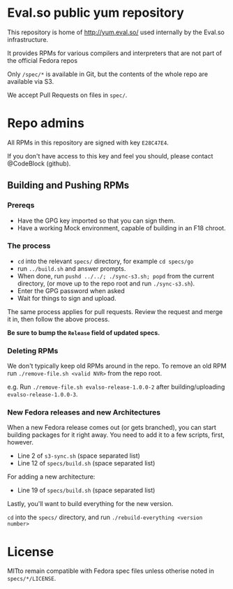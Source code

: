# Eval.so public yum repository

This repository is home of http://yum.eval.so/ used internally by the
Eval.so infrastructure.

It provides RPMs for various compilers and interpreters that are not part of
the official Fedora repos

Only `/spec/*` is available in Git, but the contents of the whole repo are
available via S3.

We accept Pull Requests on files in `spec/`.

# Repo admins

All RPMs in this repository are signed with key `E28C47E4`.

If you don't have access to this key and feel you should, please contact
@CodeBlock (github).

## Building and Pushing RPMs

### Prereqs

* Have the GPG key imported so that you can sign them.
* Have a working Mock environment, capable of building in an F18 chroot.

### The process

* `cd` into the relevant `specs/` directory, for example `cd specs/go`
* run `../build.sh` and answer prompts.
* When done, run `pushd ../../; ./sync-s3.sh; popd` from the current directory,
  (or move up to the repo root and run `./sync-s3.sh`).
* Enter the GPG password when asked
* Wait for things to sign and upload.

The same process applies for pull requests. Review the request and merge it in,
then follow the above process.

**Be sure to bump the `Release` field of updated specs.**

### Deleting RPMs

We don't typically keep old RPMs around in the repo. To remove an old RPM
run `./remove-file.sh <valid NVR>` from the repo root.

e.g. Run `./remove-file.sh evalso-release-1.0.0-2` after building/uploading
`evalso-release-1.0.0-3`.

### New Fedora releases and new Architectures

When a new Fedora release comes out (or gets branched), you can start building
packages for it right away. You need to add it to a few scripts, first,
however.

* Line 2 of `s3-sync.sh` (space separated list)
* Line 12 of `specs/build.sh` (space separated list)

For adding a new architecture:

* Line 19 of `specs/build.sh` (space separated list)

Lastly, you'll want to build everything for the new version.

`cd` into the `specs/` directory, and run
`./rebuild-everything <version number>`

# License

MITto remain compatible with Fedora spec files unless otherise noted in
`specs/*/LICENSE`.
